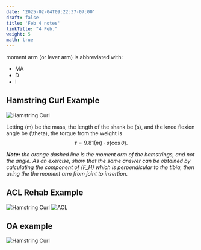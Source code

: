```yaml
---
date: '2025-02-04T09:22:37-07:00'
draft: false
title: 'Feb 4 notes'
linkTitle: "4 Feb."
weight: 5
math: true
---
```


moment arm (or lever arm) is abbreviated with:
- MA
- D
- l

## Hamstring Curl Example


<div class="rounded-lg float-left max-w-s mr-4">
    <img src="/images/kin325r/curlTorque.png" alt="Hamstring Curl">
</div>

Letting \(m\) be the mass, the length of the shank be \(s\), and the knee flexion angle be \(\theta\), the torque from the weight is $$\tau = 9.81(m)\cdot s(\cos\theta).$$

***Note:** the orange dashed line is the moment arm of the hamstrings, and not the angle. As an exercise, show that the same answer can be obtained by calculating the component of \(F_H\) which is perpendicular to the tibia, then using the the moment arm from joint to insertion.*

<div class="clear-both"></div>

## ACL Rehab Example

<div class="rounded-lg float-left max-w-s mr-4">
    <img src="/images/kin325r/ptACL.png" alt="Hamstring Curl">
    <img src="/images/kin325r/acl.png" alt="ACL">
</div>

<div class="clear-both"></div>

## OA example

<div class="rounded-lg float-left max-w-s mr-4">
    <img src="/images/kin325r/oa.png" alt="Hamstring Curl">
</div>

<div class="clear-both"></div>


